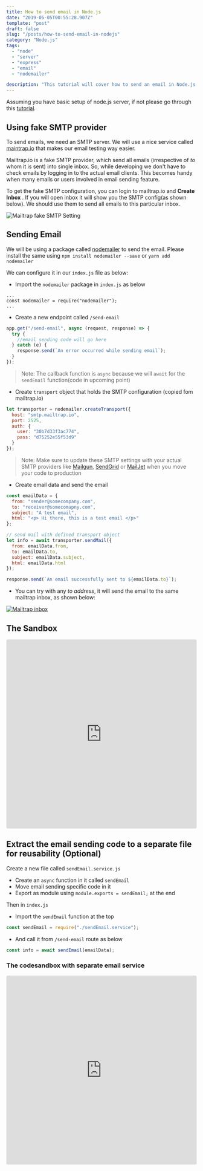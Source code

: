 ```yaml
---
title: How to send email in Node.js
date: "2019-05-05T00:55:28.907Z"
template: "post"
draft: false
slug: "/posts/how-to-send-email-in-nodejs"
category: "Node.js"
tags:
  - "node"
  - "server"
  - "express"
  - "email"
  - "nodemailer"

description: "This tutorial will cover how to send an email in Node.js using a 'nodemailer' package. We will also be using a fake SMTP service called mailtrap.io, which makes email testing way easier in real projects"
---
```


Assuming you have basic setup of node.js server, if not please go through this [tutorial](https://3sanket3.com/posts/nodejs-tutorial-series-setup-basic-node-server).

## Using fake SMTP provider

To send emails, we need an SMTP server. We will use a nice service called [maintrap.io](https://maintrap.io) that makes our email testing way easier.

Mailtrap.io is a fake SMTP provider, which send all emails (irrespective of _to_ whom it is sent) into single inbox. So, while developing we don't have to check emails by logging in to the actual email clients. This becomes handy when many emails or users involved in email sending feature.

To get the fake SMTP configuration, you can login to mailtrap.io and **Create Inbox** . If you will open inbox it will show you the SMTP config(as shown below). We should use them to send all emails to this particular inbox.

![Mailtrap fake SMTP Setting](/media/mailtrap-smtp.PNG)

## Sending Email

We will be using a package called [nodemailer](https://nodemailer.com/about/) to send the email. Please install the same using `npm install nodemailer --save` or `yarn add nodemailer`

We can configure it in our `index.js` file as below:

- Import the `nodemailer` package in `index.js` as below

```javasript
...
const nodemailer = require("nodemailer");
...
```

- Create a new endpoint called `/send-email`

```javascript
app.get("/send-email", async (request, response) => {
  try {
    //email sending code will go here
  } catch (e) {
    response.send(`An error occurred while sending email`);
  }
});
```

> Note: The callback function is `async` because we will `await` for the `sendEmail` function(code in upcoming point)

- Create `transport` object that holds the SMTP configuration (copied fom mailtrap.io)

```javascript
let transporter = nodemailer.createTransport({
  host: "smtp.mailtrap.io",
  port: 2525,
  auth: {
    user: "30b7d33f3ac774",
    pass: "d75252e55f53d9"
  }
});
```

> Note: Make sure to update these SMTP settings with your actual SMTP providers like [Mailgun](https://www.mailgun.com/), [SendGrid](https://sendgrid.com/) or [MailJet](https://www.mailjet.com/) when you move your code to production

- Create email data and send the email

```javascript
const emailData = {
  from: "sender@somecompany.com",
  to: "receiver@somecomapny.com",
  subject: "A test email",
  html: "<p> Hi there, this is a test email </p>"
};

// send mail with defined transport object
let info = await transporter.sendMail({
  from: emailData.from,
  to: emailData.to,
  subject: emailData.subject,
  html: emailData.html
});

response.send(`An email successfully sent to ${emailData.to}`);
```

- You can try with any _to address_, it will send the email to the same mailtrap inbox, as shown below:

[![Mailtrap inbox](/media/mailtrap-inbox.PNG)](/media/mailtrap-inbox.PNG)

## The Sandbox

<p style="text-align:center">
<iframe src="https://codesandbox.io/embed/pyqjlzm390?fontsize=14" title="How to send email in Node.js" style="width:100%; height:500px; border:0; border-radius: 4px; overflow:hidden;" sandbox="allow-modals allow-forms allow-popups allow-scripts allow-same-origin"></iframe>
</p>

## Extract the email sending code to a separate file for reusability (Optional)

Create a new file called `sendEmail.service.js`

- Create an `async` function in it called `sendEmail`
- Move email sending specific code in it
- Export as module using `module.exports = sendEmail;` at the end

Then in `index.js`

- Import the `sendEmail` function at the top

```js
const sendEmail = require("./sendEmail.service");
```

- And call it from `/send-email` route as below

```js
const info = await sendEmail(emailData);
```

### The codesandbox with separate email service

<p style="text-align:center">
<iframe src="https://codesandbox.io/embed/z64yxjx034?fontsize=14" title="How to send email in Node.js using service file" style="width:100%; height:500px; border:0; border-radius: 4px; overflow:hidden;" sandbox="allow-modals allow-forms allow-popups allow-scripts allow-same-origin"></iframe>
</p>
